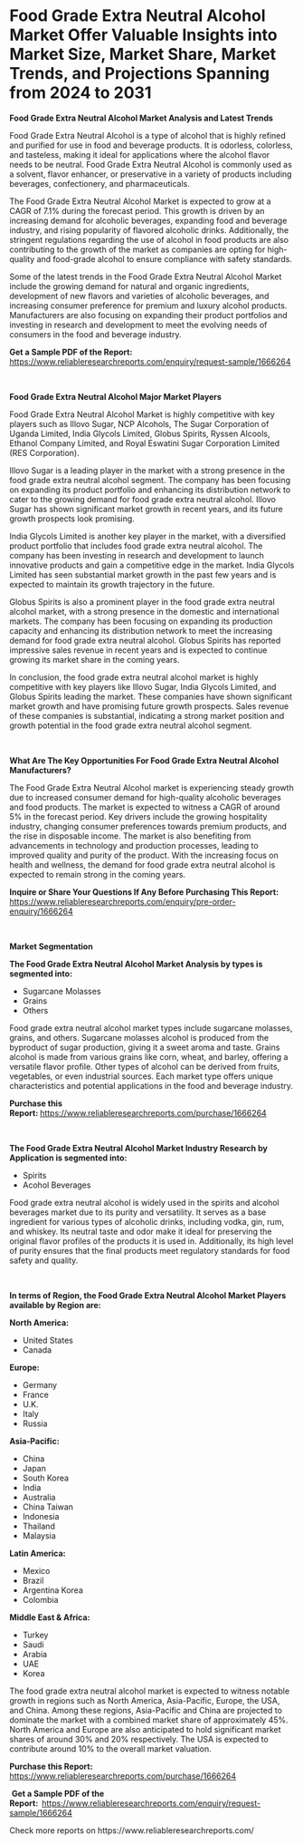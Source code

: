 <p><h1>Food Grade Extra Neutral Alcohol Market Offer Valuable Insights into Market Size, Market Share, Market Trends, and Projections Spanning from 2024 to 2031</h1></p><p><strong>Food Grade Extra Neutral Alcohol Market Analysis and Latest Trends</strong></p>
<p><p>Food Grade Extra Neutral Alcohol is a type of alcohol that is highly refined and purified for use in food and beverage products. It is odorless, colorless, and tasteless, making it ideal for applications where the alcohol flavor needs to be neutral. Food Grade Extra Neutral Alcohol is commonly used as a solvent, flavor enhancer, or preservative in a variety of products including beverages, confectionery, and pharmaceuticals.</p><p>The Food Grade Extra Neutral Alcohol Market is expected to grow at a CAGR of 7.1% during the forecast period. This growth is driven by an increasing demand for alcoholic beverages, expanding food and beverage industry, and rising popularity of flavored alcoholic drinks. Additionally, the stringent regulations regarding the use of alcohol in food products are also contributing to the growth of the market as companies are opting for high-quality and food-grade alcohol to ensure compliance with safety standards.</p><p>Some of the latest trends in the Food Grade Extra Neutral Alcohol Market include the growing demand for natural and organic ingredients, development of new flavors and varieties of alcoholic beverages, and increasing consumer preference for premium and luxury alcohol products. Manufacturers are also focusing on expanding their product portfolios and investing in research and development to meet the evolving needs of consumers in the food and beverage industry.</p></p>
<p><strong>Get a Sample PDF of the Report:&nbsp;</strong> <a href="https://www.reliableresearchreports.com/enquiry/request-sample/1666264">https://www.reliableresearchreports.com/enquiry/request-sample/1666264</a></p>
<p>&nbsp;</p>
<p><strong>Food Grade Extra Neutral Alcohol Major Market Players</strong></p>
<p><p>Food Grade Extra Neutral Alcohol Market is highly competitive with key players such as Illovo Sugar, NCP Alcohols, The Sugar Corporation of Uganda Limited, India Glycols Limited, Globus Spirits, Ryssen Alcools, Ethanol Company Limited, and Royal Eswatini Sugar Corporation Limited (RES Corporation).</p><p>Illovo Sugar is a leading player in the market with a strong presence in the food grade extra neutral alcohol segment. The company has been focusing on expanding its product portfolio and enhancing its distribution network to cater to the growing demand for food grade extra neutral alcohol. Illovo Sugar has shown significant market growth in recent years, and its future growth prospects look promising.</p><p>India Glycols Limited is another key player in the market, with a diversified product portfolio that includes food grade extra neutral alcohol. The company has been investing in research and development to launch innovative products and gain a competitive edge in the market. India Glycols Limited has seen substantial market growth in the past few years and is expected to maintain its growth trajectory in the future.</p><p>Globus Spirits is also a prominent player in the food grade extra neutral alcohol market, with a strong presence in the domestic and international markets. The company has been focusing on expanding its production capacity and enhancing its distribution network to meet the increasing demand for food grade extra neutral alcohol. Globus Spirits has reported impressive sales revenue in recent years and is expected to continue growing its market share in the coming years.</p><p>In conclusion, the food grade extra neutral alcohol market is highly competitive with key players like Illovo Sugar, India Glycols Limited, and Globus Spirits leading the market. These companies have shown significant market growth and have promising future growth prospects. Sales revenue of these companies is substantial, indicating a strong market position and growth potential in the food grade extra neutral alcohol segment.</p></p>
<p>&nbsp;</p>
<p><strong>What Are The Key Opportunities For Food Grade Extra Neutral Alcohol Manufacturers?</strong></p>
<p><p>The Food Grade Extra Neutral Alcohol market is experiencing steady growth due to increased consumer demand for high-quality alcoholic beverages and food products. The market is expected to witness a CAGR of around 5% in the forecast period. Key drivers include the growing hospitality industry, changing consumer preferences towards premium products, and the rise in disposable income. The market is also benefiting from advancements in technology and production processes, leading to improved quality and purity of the product. With the increasing focus on health and wellness, the demand for food grade extra neutral alcohol is expected to remain strong in the coming years.</p></p>
<p><strong>Inquire or Share Your Questions If Any Before Purchasing This Report:</strong> <a href="https://www.reliableresearchreports.com/enquiry/pre-order-enquiry/1666264">https://www.reliableresearchreports.com/enquiry/pre-order-enquiry/1666264</a></p>
<p>&nbsp;</p>
<p><strong>Market Segmentation</strong></p>
<p><strong>The Food Grade Extra Neutral Alcohol Market Analysis by types is segmented into:</strong></p>
<p><ul><li>Sugarcane Molasses</li><li>Grains</li><li>Others</li></ul></p>
<p><p>Food grade extra neutral alcohol market types include sugarcane molasses, grains, and others. Sugarcane molasses alcohol is produced from the byproduct of sugar production, giving it a sweet aroma and taste. Grains alcohol is made from various grains like corn, wheat, and barley, offering a versatile flavor profile. Other types of alcohol can be derived from fruits, vegetables, or even industrial sources. Each market type offers unique characteristics and potential applications in the food and beverage industry.</p></p>
<p><strong>Purchase this Report:&nbsp;</strong><a href="https://www.reliableresearchreports.com/purchase/1666264">https://www.reliableresearchreports.com/purchase/1666264</a></p>
<p>&nbsp;</p>
<p><strong>The Food Grade Extra Neutral Alcohol Market Industry Research by Application is segmented into:</strong></p>
<p><ul><li>Spirits</li><li>Acohol Beverages</li></ul></p>
<p><p>Food grade extra neutral alcohol is widely used in the spirits and alcohol beverages market due to its purity and versatility. It serves as a base ingredient for various types of alcoholic drinks, including vodka, gin, rum, and whiskey. Its neutral taste and odor make it ideal for preserving the original flavor profiles of the products it is used in. Additionally, its high level of purity ensures that the final products meet regulatory standards for food safety and quality.</p></p>
<p>&nbsp;</p>
<p><strong>In terms of Region, the Food Grade Extra Neutral Alcohol Market Players available by Region are:</strong></p>
<p>
    <p> <strong> North America: </strong>
        <ul>
            <li>United States</li>
            <li>Canada</li>
        </ul>
        </p> 
    <p> <strong> Europe: </strong>
        <ul>
            <li>Germany</li>
            <li>France</li>
            <li>U.K.</li>
            <li>Italy</li>
            <li>Russia</li>
        </ul>
        </p> 
    <p> <strong> Asia-Pacific: </strong>
        <ul>
            <li>China</li>
            <li>Japan</li>
            <li>South Korea</li>
            <li>India</li>
            <li>Australia</li>
            <li>China Taiwan</li>
            <li>Indonesia</li>
            <li>Thailand</li>
            <li>Malaysia</li>
        </ul>
        </p> 
    <p> <strong> Latin America: </strong>
        <ul>
            <li>Mexico</li>
            <li>Brazil</li>
            <li>Argentina Korea</li>
            <li>Colombia</li>
        </ul>
        </p> 
    <p> <strong> Middle East & Africa: </strong>
        <ul>
            <li>Turkey</li>
            <li>Saudi</li>
            <li>Arabia</li>
            <li>UAE</li>
            <li>Korea</li>
        </ul>
    </p>
    </p>
<p><p>The food grade extra neutral alcohol market is expected to witness notable growth in regions such as North America, Asia-Pacific, Europe, the USA, and China. Among these regions, Asia-Pacific and China are projected to dominate the market with a combined market share of approximately 45%. North America and Europe are also anticipated to hold significant market shares of around 30% and 20% respectively. The USA is expected to contribute around 10% to the overall market valuation.</p></p>
<p><strong>Purchase this Report: </strong><a href="https://www.reliableresearchreports.com/purchase/1666264">https://www.reliableresearchreports.com/purchase/1666264</a></p>
<p>&nbsp;<strong>Get a Sample PDF of the Report:&nbsp;&nbsp;</strong><a href="https://www.reliableresearchreports.com/enquiry/request-sample/1666264">https://www.reliableresearchreports.com/enquiry/request-sample/1666264</a></p>
<p><strong></strong></p>
<p>Check more reports on https://www.reliableresearchreports.com/</p>